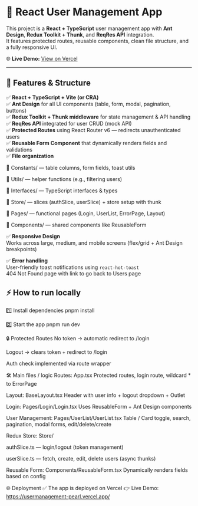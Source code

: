 # 🚀 React User Management App

This project is a **React + TypeScript** user management app with **Ant Design**, **Redux Toolkit + Thunk**, and **ReqRes API** integration.  
It features protected routes, reusable components, clean file structure, and a fully responsive UI.

🌐 **Live Demo:** [View on Vercel](https://usermanagement-pearl.vercel.app/)

---

## 📂 Features & Structure

✅ **React + TypeScript + Vite (or CRA)**  
✅ **Ant Design** for all UI components (table, form, modal, pagination, buttons)  
✅ **Redux Toolkit + Thunk middleware** for state management & API handling  
✅ **ReqRes API** integrated for user CRUD (mock API)  
✅ **Protected Routes** using React Router v6 — redirects unauthenticated users  
✅ **Reusable Form Component** that dynamically renders fields and validations  
✅ **File organization**

📁 Constants/ — table columns, form fields, toast utils

📁 Utils/ — helper functions (e.g., filtering users)

📁 Interfaces/ — TypeScript interfaces & types

📁 Store/ — slices (authSlice, userSlice) + store setup with thunk

📁 Pages/ — functional pages (Login, UserList, ErrorPage, Layout)

📁 Components/ — shared components like ReusableForm

✅ **Responsive Design**  
Works across large, medium, and mobile screens (flex/grid + Ant Design breakpoints)

✅ **Error handling**  
User-friendly toast notifications using `react-hot-toast`  
404 Not Found page with link to go back to Users page

## ⚡ How to run locally

1️⃣ Install dependencies
pnpm install

2️⃣ Start the app
pnpm run dev

🔒 Protected Routes
No token → automatic redirect to /login

Logout → clears token + redirect to /login

Auth check implemented via route wrapper

🛠 Main files / logic
Routes: App.tsx
Protected routes, login route, wildcard \* to ErrorPage

Layout: BaseLayout.tsx
Header with user info + logout dropdown + Outlet

Login: Pages/Login/Login.tsx
Uses ReusableForm + Ant Design components

User Management: Pages/UserList/UserList.tsx
Table / Card toggle, search, pagination, modal forms, edit/delete/create

Redux Store: Store/

authSlice.ts — login/logout (token management)

userSlice.ts — fetch, create, edit, delete users (async thunks)

Reusable Form: Components/ReusableForm.tsx
Dynamically renders fields based on config

🌐 Deployment
✅ The app is deployed on Vercel
👉 Live Demo: https://usermanagement-pearl.vercel.app/
